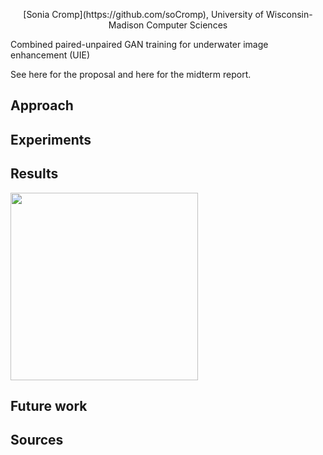 <p align="center">
[Sonia Cromp](https://github.com/soCromp), University of Wisconsin-Madison Computer Sciences
</p>

Combined paired-unpaired GAN training for underwater image enhancement (UIE)

See here for the proposal and here for the midterm report.

## Approach



## Experiments

## Results
<img src="imgs/imgs2.png" style="width:300px;"/>

## Future work

## Sources
